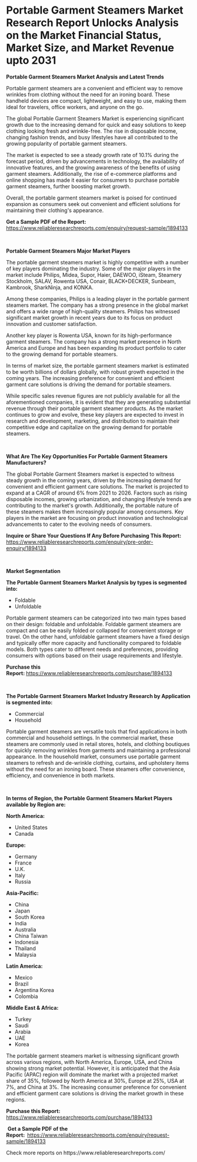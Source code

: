<p><h1>Portable Garment Steamers Market Research Report Unlocks Analysis on the Market Financial Status, Market Size, and Market Revenue upto 2031</h1></p><p><strong>Portable Garment Steamers Market Analysis and Latest Trends</strong></p>
<p><p>Portable garment steamers are a convenient and efficient way to remove wrinkles from clothing without the need for an ironing board. These handheld devices are compact, lightweight, and easy to use, making them ideal for travelers, office workers, and anyone on the go.</p><p>The global Portable Garment Steamers Market is experiencing significant growth due to the increasing demand for quick and easy solutions to keep clothing looking fresh and wrinkle-free. The rise in disposable income, changing fashion trends, and busy lifestyles have all contributed to the growing popularity of portable garment steamers.</p><p>The market is expected to see a steady growth rate of 10.1% during the forecast period, driven by advancements in technology, the availability of innovative features, and the growing awareness of the benefits of using garment steamers. Additionally, the rise of e-commerce platforms and online shopping has made it easier for consumers to purchase portable garment steamers, further boosting market growth.</p><p>Overall, the portable garment steamers market is poised for continued expansion as consumers seek out convenient and efficient solutions for maintaining their clothing's appearance.</p></p>
<p><strong>Get a Sample PDF of the Report:&nbsp;</strong> <a href="https://www.reliableresearchreports.com/enquiry/request-sample/1894133">https://www.reliableresearchreports.com/enquiry/request-sample/1894133</a></p>
<p>&nbsp;</p>
<p><strong>Portable Garment Steamers Major Market Players</strong></p>
<p><p>The portable garment steamers market is highly competitive with a number of key players dominating the industry. Some of the major players in the market include Philips, Midea, Supor, Haier, DAEWOO, iSteam, Steamery Stockholm, SALAV, Rowenta USA, Conair, BLACK+DECKER, Sunbeam, Kambrook, SharkNinja, and KONKA.</p><p>Among these companies, Philips is a leading player in the portable garment steamers market. The company has a strong presence in the global market and offers a wide range of high-quality steamers. Philips has witnessed significant market growth in recent years due to its focus on product innovation and customer satisfaction.</p><p>Another key player is Rowenta USA, known for its high-performance garment steamers. The company has a strong market presence in North America and Europe and has been expanding its product portfolio to cater to the growing demand for portable steamers.</p><p>In terms of market size, the portable garment steamers market is estimated to be worth billions of dollars globally, with robust growth expected in the coming years. The increasing preference for convenient and efficient garment care solutions is driving the demand for portable steamers.</p><p>While specific sales revenue figures are not publicly available for all the aforementioned companies, it is evident that they are generating substantial revenue through their portable garment steamer products. As the market continues to grow and evolve, these key players are expected to invest in research and development, marketing, and distribution to maintain their competitive edge and capitalize on the growing demand for portable steamers.</p></p>
<p>&nbsp;</p>
<p><strong>What Are The Key Opportunities For Portable Garment Steamers Manufacturers?</strong></p>
<p><p>The global Portable Garment Steamers market is expected to witness steady growth in the coming years, driven by the increasing demand for convenient and efficient garment care solutions. The market is projected to expand at a CAGR of around 6% from 2021 to 2026. Factors such as rising disposable incomes, growing urbanization, and changing lifestyle trends are contributing to the market's growth. Additionally, the portable nature of these steamers makes them increasingly popular among consumers. Key players in the market are focusing on product innovation and technological advancements to cater to the evolving needs of consumers.</p></p>
<p><strong>Inquire or Share Your Questions If Any Before Purchasing This Report:</strong> <a href="https://www.reliableresearchreports.com/enquiry/pre-order-enquiry/1894133">https://www.reliableresearchreports.com/enquiry/pre-order-enquiry/1894133</a></p>
<p>&nbsp;</p>
<p><strong>Market Segmentation</strong></p>
<p><strong>The Portable Garment Steamers Market Analysis by types is segmented into:</strong></p>
<p><ul><li>Foldable</li><li>Unfoldable</li></ul></p>
<p><p>Portable garment steamers can be categorized into two main types based on their design: foldable and unfoldable. Foldable garment steamers are compact and can be easily folded or collapsed for convenient storage or travel. On the other hand, unfoldable garment steamers have a fixed design and typically offer more capacity and functionality compared to foldable models. Both types cater to different needs and preferences, providing consumers with options based on their usage requirements and lifestyle.</p></p>
<p><strong>Purchase this Report:&nbsp;</strong><a href="https://www.reliableresearchreports.com/purchase/1894133">https://www.reliableresearchreports.com/purchase/1894133</a></p>
<p>&nbsp;</p>
<p><strong>The Portable Garment Steamers Market Industry Research by Application is segmented into:</strong></p>
<p><ul><li>Commercial</li><li>Household</li></ul></p>
<p><p>Portable garment steamers are versatile tools that find applications in both commercial and household settings. In the commercial market, these steamers are commonly used in retail stores, hotels, and clothing boutiques for quickly removing wrinkles from garments and maintaining a professional appearance. In the household market, consumers use portable garment steamers to refresh and de-wrinkle clothing, curtains, and upholstery items without the need for an ironing board. These steamers offer convenience, efficiency, and convenience in both markets.</p></p>
<p>&nbsp;</p>
<p><strong>In terms of Region, the Portable Garment Steamers Market Players available by Region are:</strong></p>
<p>
    <p> <strong> North America: </strong>
        <ul>
            <li>United States</li>
            <li>Canada</li>
        </ul>
        </p> 
    <p> <strong> Europe: </strong>
        <ul>
            <li>Germany</li>
            <li>France</li>
            <li>U.K.</li>
            <li>Italy</li>
            <li>Russia</li>
        </ul>
        </p> 
    <p> <strong> Asia-Pacific: </strong>
        <ul>
            <li>China</li>
            <li>Japan</li>
            <li>South Korea</li>
            <li>India</li>
            <li>Australia</li>
            <li>China Taiwan</li>
            <li>Indonesia</li>
            <li>Thailand</li>
            <li>Malaysia</li>
        </ul>
        </p> 
    <p> <strong> Latin America: </strong>
        <ul>
            <li>Mexico</li>
            <li>Brazil</li>
            <li>Argentina Korea</li>
            <li>Colombia</li>
        </ul>
        </p> 
    <p> <strong> Middle East & Africa: </strong>
        <ul>
            <li>Turkey</li>
            <li>Saudi</li>
            <li>Arabia</li>
            <li>UAE</li>
            <li>Korea</li>
        </ul>
    </p>
    </p>
<p><p>The portable garment steamers market is witnessing significant growth across various regions, with North America, Europe, USA, and China showing strong market potential. However, it is anticipated that the Asia Pacific (APAC) region will dominate the market with a projected market share of 35%, followed by North America at 30%, Europe at 25%, USA at 7%, and China at 3%. The increasing consumer preference for convenient and efficient garment care solutions is driving the market growth in these regions.</p></p>
<p><strong>Purchase this Report: </strong><a href="https://www.reliableresearchreports.com/purchase/1894133">https://www.reliableresearchreports.com/purchase/1894133</a></p>
<p>&nbsp;<strong>Get a Sample PDF of the Report:&nbsp;&nbsp;</strong><a href="https://www.reliableresearchreports.com/enquiry/request-sample/1894133">https://www.reliableresearchreports.com/enquiry/request-sample/1894133</a></p>
<p><strong></strong></p>
<p>Check more reports on https://www.reliableresearchreports.com/</p>